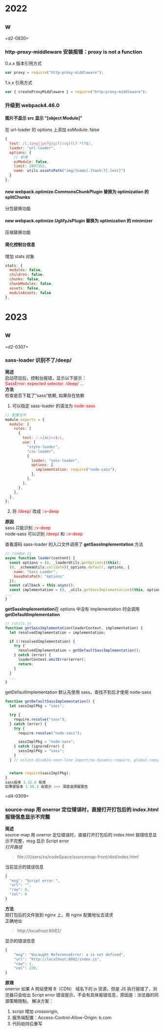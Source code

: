 # 2022

## w

=d2-0830=

### http-proxy-middleware 安装报错：proxy is not a function

0.x.x 版本引用方式

```javascript
var proxy = require("http-proxy-middleware");
```

1.x.x 引用方式

```javascript
var { createProxyMiddleware } = require("http-proxy-middleware");
```

### 升级到 webpack4.46.0

#### 图片不显示 src 显示 "[object Module]"

在 url-loader 的 options 上添加 esModule: false

```javascript
{
  test: /\.(png|jpe?g|gif|svg)(\?.*)?$/,
  loader: "url-loader",
  options: {
    // 新增
    esModule: false,
    limit: 2097152,
    name: utils.assetsPath("img/[name].[hash:7].[ext]")
  }
},
```

#### new webpack.optimize.CommonsChunkPlugin 替换为 optimization 的 splitChunks

分包替换功能

#### new webpack.optimize.UglifyJsPlugin 替换为 optimization 的 minimizer

压缩替换功能

#### 简化控制台信息

增加 stats 对象

```javascript
stats: {
  modules: false,
  children: false,
  chunks: false,
  chunkModules: false,
  assets: false,
  moduleAssets: false
},
```

# 2023

## w

=d2-0307=

### sass-loader 识别不了/deep/

**简述**  
启动项目后，控制台报错，显示以下提示：  
<font color=red>SassError: expected selector. /deep/ ...</font>  
**方法**  
检查是否下载了”sass“依赖, 如果存在依赖

1. 可以指定 sass-loader 的语法为 <font color=red>node-sass</font>

```js
// 配置文件
module.exports = {
  module: {
    rules: [
      {
        test: /.s[ac]ss$/i,
        use: [
          "style-loader",
          "css-loader",
          {
            loader: "sass-loader",
            options: {
              implementation: require("node-sass"),
            },
          },
        ],
      },
    ],
  },
};
```

2. 将 <font color=red>/deep/</font> 改成 <font color=red>::v-deep</font>

**原因**  
sass 只能识别 <font color=red>::v-deep</font>  
node-sass 可以识别 <font color=red>/deep/</font> 和 <font color=red>::v-deep</font>

查看源码 sass-loader 的入口文件调用了 **getSassImplementation** 方法

```js
// /index.js
async function loader(content) {
  const options = (0, _loaderUtils.getOptions)(this);
  (0, _schemaUtils.validate)(_options.default, options, {
    name: "Sass Loader",
    baseDataPath: "options"
  });
  const callback = this.async();
  const implementation = (0, _utils.getSassImplementation)(this, options.implementation);
...
}
```

**getSassImplementation**在 options 中没有 implementation 时会调用**getDefaultImplementation**

```js
// /utils.js
function getSassImplementation(loaderContext, implementation) {
  let resolvedImplementation = implementation;

  if (!resolvedImplementation) {
    try {
      resolvedImplementation = getDefaultSassImplementation();
    } catch (error) {
      loaderContext.emitError(error);
      return;
    }
  }
  ...
}
```

getDefaultImplementation 默认先使用 sass，查找不到后才使用 node-sass

```js
function getDefaultSassImplementation() {
  let sassImplPkg = "sass";

  try {
    require.resolve("sass");
  } catch (error) {
    try {
      require.resolve("node-sass");

      sassImplPkg = "node-sass";
    } catch (ignoreError) {
      sassImplPkg = "sass";
    }
  } // eslint-disable-next-line import/no-dynamic-require, global-require


  return require(sassImplPkg);
}
sass版本 1.32.6 有效
如果是版本 1.58.3 会提示 >>> 深度选择器警告
```

=d4-0309=

### source-map 用 onerror 定位错误时，直接打开打包后的 index.html 报错信息显示不完整

**简述**  
source-map 用 onerror 定位错误时，直接打开打包后的 index.html 报错信息显示不完整，msg 显示 Script error  
_打开路径_

> file:///Users/xx/codeSpace/sourcemap-front/dist/index.html

当前显示的错误信息

```js
{
  "msg": "Script error.",
  "url": "",
  "row": 0,
  "col": 0
}
```

**方法**  
把打包后的文件放到 nginx 上，用 nginx 配置地址去请求  
正确地址

> http://localhost:8082/

显示的错误信息

```js
{
    "msg": "Uncaught ReferenceError: a is not defined",
    "url": "http://localhost:8082/index.js",
    "row": 1,
    "col": 229,
}
```

**原理**  
onerror
如果 A 网站使用 B（CDN） 域名下的 js 资源，但是 JS 执行报错了，浏览器只会给出 Script error 错误提示，不会有具体报错信息，原因是：浏览器的同源策略限制。
解决方案：

1. script 增加 crossorigin,
2. 服务端配置：Access-Control-Allow-Origin: b.com
3. 代码劫持后重写
